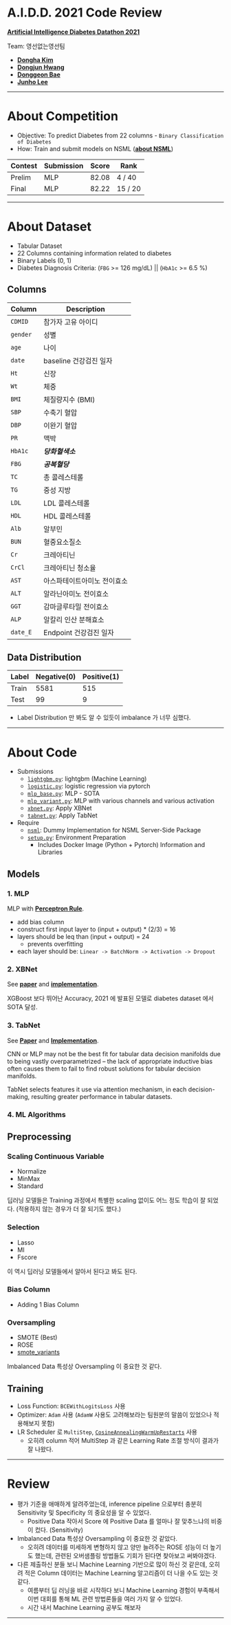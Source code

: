 # A.I.D.D. 2021 Code Review

**[Artificial Intelligence Diabetes Datathon 2021](https://github.com/DatathonInfo/AIDD2021)**

Team: 영선없는영선팀
- **[Dongha Kim](https://github.com/kdha0727)**
- **[Dongjun Hwang](https://github.com/Druwa-Git)**
- **[Donggeon Bae](https://github.com/AttiBae)**
- **[Junho Lee](https://github.com/leejunho0421)**

---

# About Competition

- Objective: To predict Diabetes from 22 columns - `Binary Classification of Diabetes`
- How: Train and submit models on NSML (**[about NSML](NSML.md)**)

|Contest|Submission|Score|Rank|
|------|-----|-----|-----|
|Prelim|MLP|82.08|4 / 40|
|Final|MLP|82.22|15 / 20|

---

# About Dataset

- Tabular Dataset
- 22 Columns containing information related to diabetes
- Binary Labels (0, 1)
- Diabetes Diagnosis Criteria: (`FBG` >= 126 mg/dL) || (`HbA1c` >= 6.5 %)

## Columns

|Column|Description|
|---|---|
|`CDMID`|참가자 고유 아이디|
|`gender`|성별|
|`age`|나이|
|`date`|baseline 건강검진 일자|
|`Ht`|신장|
|`Wt`|체중|
|`BMI`|체질량지수 (BMI)|
|`SBP`|수축기 혈압|
|`DBP`|이완기 혈압|
|`PR`|맥박|
|`HbA1c`|**_당화혈색소_**|
|`FBG`|**_공복혈당_**|
|`TC`|총 콜레스테롤|
|`TG`|중성 지방|
|`LDL`|LDL 콜레스테롤|
|`HDL`|HDL 콜레스테롤|
|`Alb`|알부민|
|`BUN`|혈중요소질소|
|`Cr`|크레아티닌|
|`CrCl`|크레아티닌 청소율|
|`AST`|아스파테이트아미노 전이효소|
|`ALT`|알라닌아미노 전이효소|
|`GGT`|감마글루타밀 전이효소|
|`ALP`|알칼리 인산 분해효소|
|`date_E`|Endpoint 건강검진 일자|

## Data Distribution

|Label|Negative(0)|Positive(1)|
|---|---|---|
|Train|5581|515|
|Test|99|9|

- Label Distribution 만 봐도 알 수 있듯이 imbalance 가 너무 심했다.

---

# About Code
- Submissions
  - [`lightgbm.py`](lightgbm.py): lightgbm (Machine Learning)
  - [`logistic.py`](logistic.py): logistic regression via pytorch
  - [`mlp_base.py`](mlp_base.py): MLP - SOTA
  - [`mlp_variant.py`](mlp_variant.py): MLP with various channels and various activation
  - [`xbnet.py`](xbnet.py): Apply XBNet
  - [`tabnet.py`](tabnet.py): Apply TabNet
- Require
  - [`nsml`](nsml/__init__.py): Dummy Implementation for NSML Server-Side Package
  - [`setup.py`](setup.py): Environment Preparation
    - Includes Docker Image (Python + Pytorch) Information and Libraries

## Models

### 1. MLP
 
MLP with **[Perceptron Rule](https://stackoverflow.com/questions/10565868/multi-layer-perceptron-mlp-architecture-criteria-for-choosing-number-of-hidde)**.

- add bias column
- construct first input layer to (input + output) * (2/3) = 16
- layers should be leq than (input + output) = 24
  - prevents overfitting
- each layer should be: `Linear -> BatchNorm -> Activation -> Dropout`

### 2. XBNet

See **[paper](https://arxiv.org/abs/2106.05239)** and **[implementation](https://github.com/tusharsarkar3/XBNet)**.

XGBoost 보다 뛰어난 Accuracy, 2021 에 발표된 모델로 diabetes dataset 에서 SOTA 달성.

### 3. TabNet

See **[Paper](https://arxiv.org/abs/1908.07442)** and **[Implementation](https://github.com/dreamquark-ai/tabnet)**.

CNN or MLP may not be the best fit for tabular data decision manifolds due to being vastly overparametrized – the lack of appropriate inductive bias often causes them to fail to find robust solutions for tabular decision manifolds.

TabNet selects features it use via attention mechanism, in each decision-making, resulting greater performance in tabular datasets.

### 4. ML Algorithms

## Preprocessing

### Scaling Continuous Variable

- Normalize
- MinMax
- Standard

딥러닝 모델들은 Training 과정에서 특별한 scaling 없이도 어느 정도 학습이 잘 되었다. (적용하지 않는 경우가 더 잘 되기도 했다.)

### Selection

- Lasso
- MI
- Fscore

이 역시 딥러닝 모델들에서 알아서 된다고 봐도 된다.

### Bias Column

- Adding 1 Bias Column

### Oversampling

- SMOTE (Best)
- ROSE
- [smote_variants](https://github.com/analyticalmindsltd/smote_variants)

Imbalanced Data 특성상 Oversampling 이 중요한 것 같다.

## Training

- Loss Function: `BCEWithLogitsLoss` 사용
- Optimizer: `Adam` 사용 (`AdamW` 사용도 고려해보라는 팀원분의 말씀이 있었으나 적용해보지 못함)
- LR Scheduler 로 `MultiStep`, [`CosineAnnealingWarmUpRestarts`](https://github.com/gaussian37/pytorch_deep_learning_models/blob/master/cosine_annealing_with_warmup/cosine_annealing_with_warmup.py) 사용
  - 오히려 column 적어 MultiStep 과 같은 Learning Rate 조절 방식이 결과가 잘 나왔다.

---

# Review

- 평가 기준을 애매하게 알려주었는데, inference pipeline 으로부터 충분히 Sensitivity 및 Specificity 의 중요성을 알 수 있었다.
  - Positive Data 작아서 Score 에 Positive Data 를 얼마나 잘 맞추느냐의 비중이 컸다. (Sensitivity)
- Imbalanced Data 특성상 Oversampling 이 중요한 것 같았다.
  - 오히려 데이터를 미세하게 변형하지 않고 양만 늘려주는 ROSE 성능이 더 높기도 했는데, 관련된 오버샘플링 방법들도 기회가 된다면 찾아보고 써봐야겠다.
- 다른 제출하신 분들 보니 Machine Learning 기반으로 많이 하신 것 같은데, 오히려 적은 Column 데이터는 Machine Learning 알고리즘이 더 나을 수도 있는 것 같다.
  - 여름부터 딥 러닝을 바로 시작하다 보니 Machine Learning 경험이 부족해서 이번 대회를 통해 ML 관련 방법론들을 여러 가지 알 수 있었다.
  - 시간 내서 Machine Learning 공부도 해보자

---
